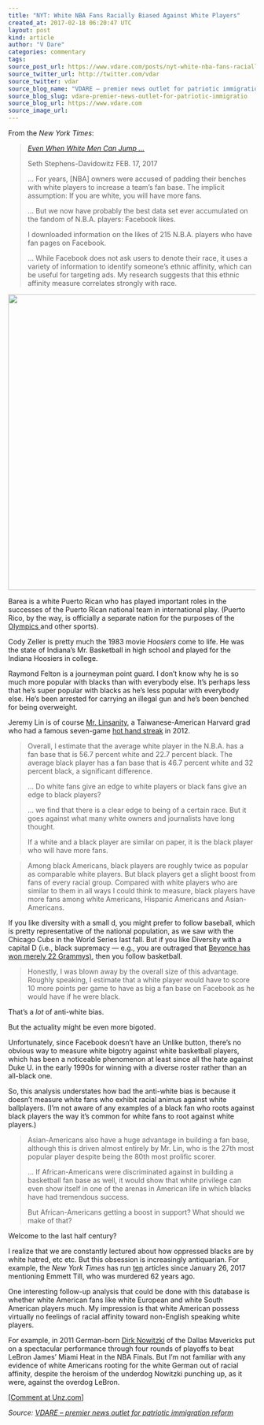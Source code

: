 ```yaml
---
title: "NYT: White NBA Fans Racially Biased Against White Players"
created_at: 2017-02-18 06:20:47 UTC
layout: post
kind: article
author: "V Dare"
categories: commentary
tags: 
source_post_url: https://www.vdare.com/posts/nyt-white-nba-fans-racially-biased-against-white-players
source_twitter_url: http://twitter.com/vdar
source_twitter: vdar
source_blog_name: "VDARE – premier news outlet for patriotic immigration reform"
source_blog_slug: vdare-premier-news-outlet-for-patriotic-immigratio
source_blog_url: https://www.vdare.com
source_image_url: 
---
```

<div class="pf-content"><p>From the <em>New York Times</em>:</p>
<blockquote><p><a id="xlink_1_2" class="xlink" title="Anchor Link to This Paragraph" href="http://www.unz.com/isteve/#xlink_1_2" name="xlink_1_2"></a> <em><a title="https://www.nytimes.com/2017/02/17/opinion/sunday/the-color-of-fandom.html?action=click&amp;pgtype=Homepage&amp;clickSource=story-heading&amp;module=opinion-c-col-right-region&amp;region=opinion-c-col-right-region&amp;WT.nav=opinion-c-col-right-region" href="https://www.nytimes.com/2017/02/17/opinion/sunday/the-color-of-fandom.html?action=click&amp;pgtype=Homepage&amp;clickSource=story-heading&amp;module=opinion-c-col-right-region&amp;region=opinion-c-col-right-region&amp;WT.nav=opinion-c-col-right-region">Even When White Men Can Jump …</a></em></p>
<p><a id="xlink_1_3" class="xlink" title="Anchor Link to This Paragraph" href="http://www.unz.com/isteve/#xlink_1_3" name="xlink_1_3"></a>Seth Stephens-Davidowitz FEB. 17, 2017</p>
<p><a id="xlink_1_4" class="xlink" title="Anchor Link to This Paragraph" href="http://www.unz.com/isteve/#xlink_1_4" name="xlink_1_4"></a>… For years, [NBA] owners were accused of padding their benches with white players to increase a team’s fan base. The implicit assumption: If you are white, you will have more fans.</p>
<p><a id="xlink_1_5" class="xlink" title="Anchor Link to This Paragraph" href="http://www.unz.com/isteve/#xlink_1_5" name="xlink_1_5"></a>… But we now have probably the best data set ever accumulated on the fandom of N.B.A. players: Facebook likes.</p>
<p><a id="xlink_1_6" class="xlink" title="Anchor Link to This Paragraph" href="http://www.unz.com/isteve/#xlink_1_6" name="xlink_1_6"></a>I downloaded information on the likes of 215 N.B.A. players who have fan pages on Facebook.</p>
<p><a id="xlink_1_7" class="xlink" title="Anchor Link to This Paragraph" href="http://www.unz.com/isteve/#xlink_1_7" name="xlink_1_7"></a>… While Facebook does not ask users to denote their race, it uses a variety of information to identify someone’s ethnic affinity, which can be useful for targeting ads. My research suggests that this ethnic affinity measure correlates strongly with race.</p></blockquote>
<p><img class="alignnone size-full" src="http://www.unzcloud.com/wp-content/uploads/2017/02/Screenshot-2017-02-17-17.33.15.png" width="749" height="601" /></p>
<p><a id="xlink_1_8" class="xlink" title="Anchor Link to This Paragraph" href="http://www.unz.com/isteve/#xlink_1_8" name="xlink_1_8"></a>Barea is a white Puerto Rican who has played important roles in the successes of the Puerto Rican national team in international play. (Puerto Rico, by the way, is officially a separate nation for the purposes of the <a href="http://www.vdare.com/posts/puerto-ricos-first-olympic-gold-medal-unites-a-nation-the-puerto-rican-nation-that-is">Olympics </a>and other sports).</p>
<p><a id="xlink_1_9" class="xlink" title="Anchor Link to This Paragraph" href="http://www.unz.com/isteve/#xlink_1_9" name="xlink_1_9"></a>Cody Zeller is pretty much the 1983 movie <em>Hoosiers</em> come to life. He was the state of Indiana’s Mr. Basketball in high school and played for the Indiana Hoosiers in college.</p>
<p><a id="xlink_1_10" class="xlink" title="Anchor Link to This Paragraph" href="http://www.unz.com/isteve/#xlink_1_10" name="xlink_1_10"></a>Raymond Felton is a journeyman point guard. I don’t know why he is so much more popular with blacks than with everybody else. It’s perhaps less that he’s super popular with blacks as he’s less popular with everybody else. He’s been arrested for carrying an illegal gun and he’s been benched for being overweight.</p>
<p><a id="xlink_1_11" class="xlink" title="Anchor Link to This Paragraph" href="http://www.unz.com/isteve/#xlink_1_11" name="xlink_1_11"></a>Jeremy Lin is of course <a href="https://www.google.com/search?hl=en&amp;q=jeremy%20lin+site:vdare.com">Mr. Linsanity</a>, a Taiwanese-American Harvard grad who had a famous seven-game <a title="http://takimag.com/article/michael_lewis_hot_hand_steve_sailer#axzz4VhHmZTPe" href="http://takimag.com/article/michael_lewis_hot_hand_steve_sailer#axzz4VhHmZTPe">hot hand streak</a> in 2012.</p>
<blockquote><p><a id="xlink_1_12" class="xlink" title="Anchor Link to This Paragraph" href="http://www.unz.com/isteve/#xlink_1_12" name="xlink_1_12"></a> Overall, I estimate that the average white player in the N.B.A. has a fan base that is 56.7 percent white and 22.7 percent black. The average black player has a fan base that is 46.7 percent white and 32 percent black, a significant difference.</p>
<p><a id="xlink_1_13" class="xlink" title="Anchor Link to This Paragraph" href="http://www.unz.com/isteve/#xlink_1_13" name="xlink_1_13"></a>… Do white fans give an edge to white players or black fans give an edge to black players?</p>
<p><a id="xlink_1_14" class="xlink" title="Anchor Link to This Paragraph" href="http://www.unz.com/isteve/#xlink_1_14" name="xlink_1_14"></a>… we find that there is a clear edge to being of a certain race. But it goes against what many white owners and journalists have long thought.</p>
<p><a id="xlink_1_15" class="xlink" title="Anchor Link to This Paragraph" href="http://www.unz.com/isteve/#xlink_1_15" name="xlink_1_15"></a>If a white and a black player are similar on paper, it is the black player who will have more fans.</p></blockquote>
<blockquote><p><a id="xlink_1_16" class="xlink" title="Anchor Link to This Paragraph" href="http://www.unz.com/isteve/#xlink_1_16" name="xlink_1_16"></a> Among black Americans, black players are roughly twice as popular as comparable white players. But black players get a slight boost from fans of every racial group. Compared with white players who are similar to them in all ways I could think to measure, black players have more fans among white Americans, Hispanic Americans and Asian-Americans.</p><!-- TAG START { player: "7518-804336-VDare - Outstream - Rev", owner: "ONE Video by AOL", for: "ONE Video by AOL" - BEINJS } --><div id="57966237cc52c74a5e1363c4" class="vdb_player vdb_57966237cc52c74a5e1363c456bcd17ce4b018167fea5539">    <script type="text/javascript" src="//delivery.vidible.tv/jsonp/pid=57966237cc52c74a5e1363c4/56bcd17ce4b018167fea5539_bein.js"></script></div><!-- TAG END { date: 07/25/16 } --></blockquote>
<p><a id="xlink_1_17" class="xlink" title="Anchor Link to This Paragraph" href="http://www.unz.com/isteve/#xlink_1_17" name="xlink_1_17"></a>If you like diversity with a small d, you might prefer to follow baseball, which is pretty representative of the national population, as we saw with the Chicago Cubs in the World Series last fall. But if you like Diversity with a capital D (i.e., black supremacy — e.g., you are outraged that <a href="http://www.vdare.com/posts/nyt-crisis-beyonce-has-won-only-22-grammys">Beyonce has won merely 22 Grammys)</a>, then you follow basketball.</p>
<blockquote><p><a id="xlink_1_18" class="xlink" title="Anchor Link to This Paragraph" href="http://www.unz.com/isteve/#xlink_1_18" name="xlink_1_18"></a> Honestly, I was blown away by the overall size of this advantage. Roughly speaking, I estimate that a white player would have to score 10 more points per game to have as big a fan base on Facebook as he would have if he were black.</p></blockquote>
<p><a id="xlink_1_19" class="xlink" title="Anchor Link to This Paragraph" href="http://www.unz.com/isteve/#xlink_1_19" name="xlink_1_19"></a>That’s a <em>lot</em> of anti-white bias.</p>
<p><a id="xlink_1_20" class="xlink" title="Anchor Link to This Paragraph" href="http://www.unz.com/isteve/#xlink_1_20" name="xlink_1_20"></a>But the actuality might be even more bigoted.</p>
<p><a id="xlink_1_21" class="xlink" title="Anchor Link to This Paragraph" href="http://www.unz.com/isteve/#xlink_1_21" name="xlink_1_21"></a>Unfortunately, since Facebook doesn’t have an Unlike button, there’s no obvious way to measure white bigotry against white basketball players, which has been a noticeable phenomenon at least since all the hate against Duke U. in the early 1990s for winning with a diverse roster rather than an all-black one.</p>
<p><a id="xlink_1_22" class="xlink" title="Anchor Link to This Paragraph" href="http://www.unz.com/isteve/#xlink_1_22" name="xlink_1_22"></a>So, this analysis understates how bad the anti-white bias is because it doesn’t measure white fans who exhibit racial animus against white ballplayers. (I’m not aware of any examples of a black fan who roots against black players the way it’s common for white fans to root against white players.)</p>
<blockquote><p><a id="xlink_1_23" class="xlink" title="Anchor Link to This Paragraph" href="http://www.unz.com/isteve/#xlink_1_23" name="xlink_1_23"></a> Asian-Americans also have a huge advantage in building a fan base, although this is driven almost entirely by Mr. Lin, who is the 27th most popular player despite being the 80th most prolific scorer.</p>
<p><a id="xlink_1_24" class="xlink" title="Anchor Link to This Paragraph" href="http://www.unz.com/isteve/#xlink_1_24" name="xlink_1_24"></a>… If African-Americans were discriminated against in building a basketball fan base as well, it would show that white privilege can even show itself in one of the arenas in American life in which blacks have had tremendous success.</p>
<p><a id="xlink_1_25" class="xlink" title="Anchor Link to This Paragraph" href="http://www.unz.com/isteve/#xlink_1_25" name="xlink_1_25"></a>But African-Americans getting a boost in support? What should we make of that?</p></blockquote>
<p><a id="xlink_1_26" class="xlink" title="Anchor Link to This Paragraph" href="http://www.unz.com/isteve/#xlink_1_26" name="xlink_1_26"></a>Welcome to the last half century?</p>
<p><a id="xlink_1_27" class="xlink" title="Anchor Link to This Paragraph" href="http://www.unz.com/isteve/#xlink_1_27" name="xlink_1_27"></a>I realize that we are constantly lectured about how oppressed blacks are by white hatred, etc etc. But this obsession is increasingly antiquarian. For example, the <em>New York Times</em> has run <a title="https://query.nytimes.com/search/sitesearch/#/emmett+till/since1851/allresults/1/allauthors/newest/" href="https://query.nytimes.com/search/sitesearch/#/emmett+till/since1851/allresults/1/allauthors/newest/">ten</a> articles since January 26, 2017 mentioning Emmett Till, who was murdered 62 years ago.</p>
<p><a id="xlink_1_28" class="xlink" title="Anchor Link to This Paragraph" href="http://www.unz.com/isteve/#xlink_1_28" name="xlink_1_28"></a>One interesting follow-up analysis that could be done with this database is whether white American fans like white European and white South American players much. My impression is that white American possess virtually no feelings of racial affinity toward non-English speaking white players.</p>
<p><a id="xlink_1_29" class="xlink" title="Anchor Link to This Paragraph" href="http://www.unz.com/isteve/#xlink_1_29" name="xlink_1_29"></a>For example, in 2011 German-born <a title="http://www.vdare.com/e-bulletins/dallas-mavericks-dirk-nowitzki-and-us-basketballs-de-facto-discrimination-against-whites" href="http://www.vdare.com/e-bulletins/dallas-mavericks-dirk-nowitzki-and-us-basketballs-de-facto-discrimination-against-whites">Dirk Nowitzki</a> of the Dallas Mavericks put on a spectacular performance through four rounds of playoffs to beat LeBron James’ Miami Heat in the NBA Finals. But I’m not familiar with any evidence of white Americans rooting for the white German out of racial affinity, despite the heroism of the underdog Nowitzki punching up, as it were, against the overdog LeBron.</p>
<p>[<a href="http://www.unz.com/isteve/nyt-white-nba-fans-racially-biased-against-white-players/">Comment at Unz.com</a>]</p>
</div><div class="">
    <i>Source: <a href="https://www.vdare.com">VDARE – premier news outlet for patriotic immigration reform</a></i>
</div>
